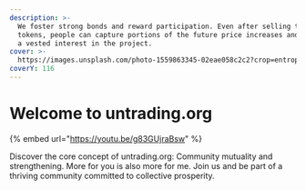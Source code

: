 ```yaml
---
description: >-
  We foster strong bonds and reward participation. Even after selling their
  tokens, people can capture portions of the future price increases and maintain
  a vested interest in the project.
cover: >-
  https://images.unsplash.com/photo-1559863345-02eae058c2c2?crop=entropy&cs=srgb&fm=jpg&ixid=M3wxOTcwMjR8MHwxfHNlYXJjaHwyfHxoYXBweSUyMHdvbWFufGVufDB8fHx8MTY4Nzc5MDk1OXww&ixlib=rb-4.0.3&q=85
coverY: 116
---
```


# Welcome to untrading.org

{% embed url="https://youtu.be/g83GUjraBsw" %}

Discover the core concept of untrading.org: Community mutuality and strengthening. More for you is also more for me. Join us and be part of a thriving community committed to collective prosperity.
